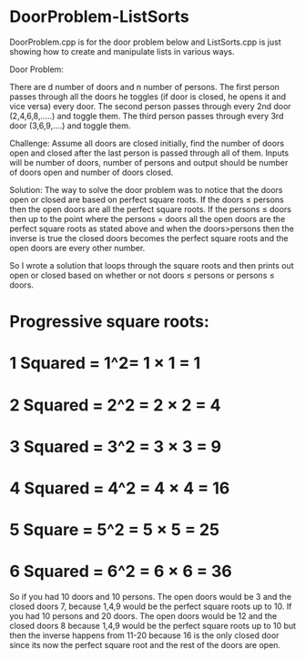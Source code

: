 

# DoorProblem-ListSorts 

DoorProblem.cpp is for the door problem below and ListSorts.cpp is just showing how to create and manipulate lists in various ways.

Door Problem:

There are d number of doors and n number of persons.  The first person passes through all the doors he toggles (if door is closed, he opens it and vice versa) every door. The second person passes through every 2nd door (2,4,6,8,…..) and toggle them.  The third person passes through every 3rd door (3,6,9,….) and toggle them.

Challenge: Assume all doors are closed initially, find the number of doors open and closed after the last person is passed through all of them.
Inputs will be number of doors, number of persons and output should be number of doors open and number of doors closed.

Solution:
The way to solve the door problem was to notice that the doors open or closed are based on perfect square roots.  If the doors ≤ persons then the open doors are all the perfect square roots.  If the persons ≤ doors then up to the point where the persons = doors all the open doors are the perfect square roots as stated above and when the doors>persons then the inverse is true the closed doors becomes the perfect square roots and the open doors are every other number.

So I wrote a solution that loops through the square roots and then prints out open or closed based on whether or not doors ≤ persons or persons ≤ doors.

# Progressive square roots:

# 1 Squared = 1^2= 1 × 1 = 1

# 2 Squared = 2^2 = 2 × 2 = 4

# 3 Squared = 3^2 = 3 × 3 = 9

# 4 Squared = 4^2 = 4 × 4 = 16

# 5 Square = 5^2 = 5 × 5 = 25

# 6 Squared = 6^2 = 6 × 6 = 36

So if you had 10 doors and 10 persons.  The open doors would be 3 and the closed doors 7, because 1,4,9 would be the perfect square roots up to 10. If you had 10 persons and 20 doors.  The open doors would be 12 and the closed doors 8 because 1,4,9 would be the perfect square roots up to 10 but then the inverse happens from 11-20 because 16 is the only closed door since its now the  perfect square root and the rest of the doors are open.
